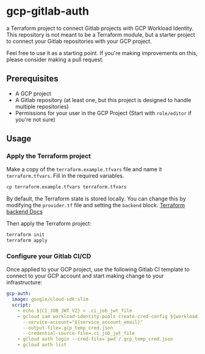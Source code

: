 # gcp-gitlab-auth

a Terraform project to connect Gitlab projects with GCP Workload Identity.\
This repository is not meant to be a Terraform module, but a starter project to connect your Gitlab repositories with your GCP project.

Feel free to use it as a starting point. If you're making improvements on this, please consider making a pull request.

## Prerequisites

- A GCP project
- A Gitlab repository (at least one, but this project is designed to handle multiple repositories)
- Permissions for your user in the GCP Project (Start with `role/editor` if you're not sure)

## Usage

### Apply the Terraform project

Make a copy of the `terraform.example.tfvars` file and name it `terraform.tfvars`. Fill in the required variables.

```bash
cp terraform.example.tfvars terraform.tfvars
```

By default, the Terraform state is stored locally. You can change this by modifying the `provider.tf` file and setting the `backend` block. [Terraform backend Docs](https://www.terraform.io/docs/language/settings/backends/index.html)

Then apply the Terraform project:

```bash
terraform init
terraform apply
```

### Configure your Gitlab CI/CD

Once applied to your GCP project, use the following Gitlab CI template to connect to your GCP account and start
making change to your infrastructure:

```yaml
gcp-auth:
  image: google/cloud-sdk:slim
  script:
    - echo ${CI_JOB_JWT_V2} > .ci_job_jwt_file
    - gcloud iam workload-identity-pools create-cred-config ${workload_id_provider_id}
      --service-account="${service_account_email}"
      --output-file=.gcp_temp_cred.json
      --credential-source-file=.ci_job_jwt_file
    - gcloud auth login --cred-file=`pwd`/.gcp_temp_cred.json
    - gcloud auth list
```